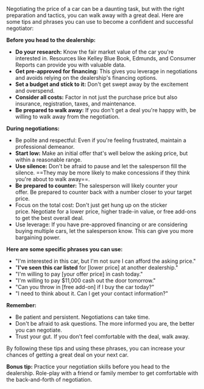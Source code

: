 
Negotiating the price of a car can be a daunting task, but with the right preparation and tactics, you can walk away with a great deal. Here are some tips and phrases you can use to become a confident and successful negotiator:

**Before you head to the dealership:**

- **Do your research:** Know the fair market value of the car you're interested in. Resources like Kelley Blue Book, Edmunds, and Consumer Reports can provide you with valuable data.
- **Get pre-approved for financing:** This gives you leverage in negotiations and avoids relying on the dealership's financing options.
- **Set a budget and stick to it:** Don't get swept away by the excitement and overspend.
- **Consider all costs:** Factor in not just the purchase price but also insurance, registration, taxes, and maintenance.
- **Be prepared to walk away:** If you don't get a deal you're happy with, be willing to walk away from the negotiation.

**During negotiations:**

- Be polite and respectful: Even if you're feeling frustrated, maintain a professional demeanor.
- **Start low:** Make an initial offer that's well below the asking price, but within a reasonable range.
- **Use silence:** Don't be afraid to pause and let the salesperson fill the silence. ==They may be more likely to make concessions if they think you're about to walk away==.
- **Be prepared to counter:** The salesperson will likely counter your offer. Be prepared to counter back with a number closer to your target price.
- Focus on the total cost: Don't just get hung up on the sticker price. Negotiate for a lower price, higher trade-in value, or free add-ons to get the best overall deal.
- Use leverage: If you have pre-approved financing or are considering buying multiple cars, let the salesperson know. This can give you more bargaining power.

**Here are some specific phrases you can use:**

- "I'm interested in this car, but I'm not sure I can afford the asking price."
- "**I've seen this car listed** for [lower price] at another dealership."
- "I'm willing to pay [your offer price] in cash today."
- "I'm willing to pay $11,000 cash out the door tomorrow."
- "Can you throw in [free add-on] if I buy the car today?"
- "I need to think about it. Can I get your contact information?"

**Remember:**

- Be patient and persistent. Negotiations can take time.
- Don't be afraid to ask questions. The more informed you are, the better you can negotiate.
- Trust your gut. If you don't feel comfortable with the deal, walk away.

By following these tips and using these phrases, you can increase your chances of getting a great deal on your next car.

**Bonus tip:** Practice your negotiation skills before you head to the dealership. Role-play with a friend or family member to get comfortable with the back-and-forth of negotiation.